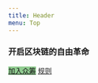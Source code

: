 ```yaml
---
title: Header
menu: Top
---
```


<h3 class="header-font">开启区块链的自由革命</h3>
<a href="crowdfund" class="btn btn-xl" style="margin-top: 4px; margin-bottom: -50px; background-color: #90cc90; border-color: green;"><i class="fa fa-rocket"></i> 加入众筹</a>
<a href="terms" class="btn btn-xl" style="margin-top: 4px; margin-bottom: -50px;"><i class="fa fa-legal"></i> 规则</a>